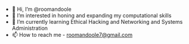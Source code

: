 - 👋 Hi, I’m @roomandoole
- 👀 I’m interested in honing and expanding my computational skills
- 🌱 I’m currently learning Ethical Hacking and Networking and Systems Administration 
- 📫 How to reach me - roomandoole7@gmail.com

<!---
roomandoole/roomandoole is a ✨ special ✨ repository because its `README.md` (this file) appears on your GitHub profile.
You can click the Preview link to take a look at your changes.
--->
